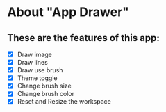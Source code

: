 # About "App Drawer"

## These are the features of this app:

-   [x] Draw image
-   [x] Draw lines
-   [x] Draw use brush
-   [x] Theme toggle
-   [x] Change brush size
-   [x] Change brush color
-   [x] Reset and Resize the workspace
